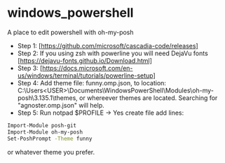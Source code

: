# windows_powershell

A place to edit powershell with oh-my-posh

- Step 1: [https://github.com/microsoft/cascadia-code/releases]
- Step 2: If you using zsh with powerline you will need DejaVu fonts [https://dejavu-fonts.github.io/Download.html]
- Step 3: [https://docs.microsoft.com/en-us/windows/terminal/tutorials/powerline-setup]
- Step 4: Add theme file: funny.omp.json, to location: C:\Users\<USER>\Documents\WindowsPowerShell\Modules\oh-my-posh\3.135.1\themes, or whereever themes are located. Searching for "agnoster.omp.json" will help.
- Step 5: Run notpad $PROFILE -> Yes create file add lines:
```bash
Import-Module posh-git
Import-Module oh-my-posh
Set-PoshPrompt -Theme funny
```
or whatever theme you prefer.
